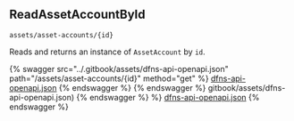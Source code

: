 
## ReadAssetAccountById
`assets/asset-accounts/{id}`

Reads and returns an instance of `AssetAccount` by `id`.

{% swagger src="../.gitbook/assets/dfns-api-openapi.json" path="/assets/asset-accounts/{id}" method="get" %}
[dfns-api-openapi.json](../.gitbook/assets/dfns-api-openapi.json)
{% endswagger %}
{% endswagger %}
gitbook/assets/dfns-api-openapi.json)
{% endswagger %}
%}
[dfns-api-openapi.json](../.gitbook/assets/dfns-api-openapi.json)
{% endswagger %}
